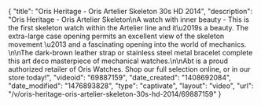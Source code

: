 {
    "title": "Oris Heritage - Oris Artelier Skeleton 30s HD 2014",
    "description": "Oris Heritage - Oris Artelier Skeleton\nA watch with inner beauty - This is the first skeleton watch within the Artelier line and it\u2019s a beauty. The extra-large case opening permits an excellent view of the skeleton movement \u2013 and a fascinating opening into the world of mechanics. \n\nThe dark-brown leather strap or stainless steel metal bracelet complete this art deco masterpiece of mechanical watches.\n\nAbt is a proud authorized retailer of Oris Watches. Shop our full selection online, or in our store today!",
    "videoid": "69887159",
    "date_created": "1408692084",
    "date_modified": "1476893828",
    "type": "captivate",
    "layout": "video",
    "url": "\/v\/oris-heritage-oris-artelier-skeleton-30s-hd-2014\/69887159"
}
